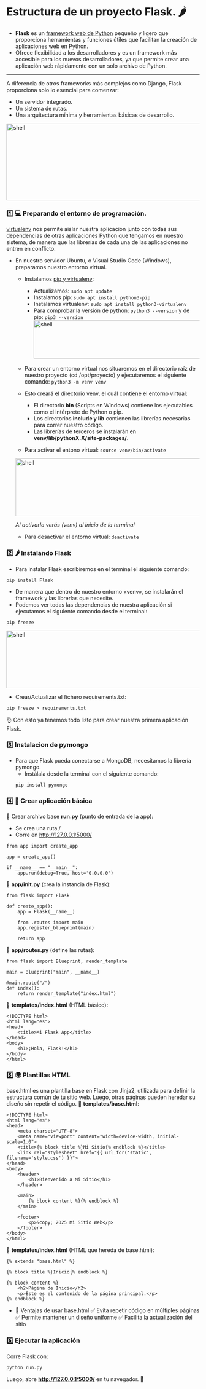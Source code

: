 # Estructura de un proyecto Flask. 🌶️
- **Flask** es un <u>framework web de Python</u> pequeño y ligero que proporciona herramientas y funciones útiles que facilitan la creación de aplicaciones web en Python. 
- Ofrece flexibilidad a los desarrolladores y es un framework más accesible para los nuevos desarrolladores, ya que permite crear una aplicación web rápidamente con un solo archivo de Python.
---
A diferencia de otros frameworks más complejos como Django, Flask proporciona solo lo esencial para comenzar:
- Un servidor integrado.
- Un sistema de rutas.
- Una arquitectura mínima y herramientas básicas de desarrollo.

<image src="https://github.com/aruipal/Docker/blob/main/recursos/estructura.JPG" alt="shell" width="600" height="200">

### 1️⃣ 💻 Preparando el entorno de programación.
<ins>virtualenv</ins> nos permite aislar nuestra aplicación junto con todas sus dependencias de otras aplicaciones Python que tengamos en nuestro sistema, de manera que las librerías de cada una de las aplicaciones no entren en conflicto.
- En nuestro servidor Ubuntu, o Visual Studio Code (Windows), preparamos nuestro entorno virtual.
  - Instalamos <ins>pip y virtualenv</ins>:
    - Actualizamos: ```sudo apt update```
    - Instalamos pip: ```sudo apt install python3-pip```
    - Instalamos virtualenv: ```sudo apt install python3-virtualenv```
    - Para comprobar la versión de python: ```python3 --version``` y de pip: ```pip3 --version```
      <image src="https://github.com/aruipal/Docker/blob/main/recursos/pip.JPG" alt="shell" width="600" height="100">
    
  - Para crear un entorno virtual nos situaremos en el directorio raíz de nuestro proyecto (cd /opt/proyecto) y ejecutaremos el siguiente comando: ```python3 -m venv venv```
  - Esto creará el directorio <ins>venv</ins>, el cuál contiene el entorno virtual:
    - El directorio **bin** (Scripts en Windows) contiene los ejecutables como el intérprete de Python o pip.
    - Los directorios **include y lib** contienen las librerías necesarias para correr nuestro código.
    - Las librerías de terceros se instalarán en **venv/lib/pythonX.X/site-packages/**.
  - Para activar el entono virtual:
    ```source venv/bin/activate```
  <image src="https://github.com/aruipal/Docker/blob/main/recursos/venv.JPG" alt="shell" width="600" height="150">
  
  *Al activarlo verás (venv) al inicio de la terminal*
  
  - Para desactivar el entorno virtual:
    ```deactivate```

### 2️⃣ 🌶️ Instalando Flask
- Para instalar Flask escribiremos en el terminal el siguiente comando:
```
pip install Flask
```
- De manera que dentro de nuestro entorno «venv», se instalarán el framework y las librerías que necesite.
- Podemos ver todas las dependencias de nuestra aplicación si ejecutamos el siguiente comando desde el terminal:
```
pip freeze
```
  <image src="https://github.com/aruipal/Docker/blob/main/recursos/dependencias.JPG" alt="shell" width="560" height="150">
    
- Crear/Actualizar el fichero requirements.txt:
```
pip freeze > requirements.txt
```

👌 Con esto ya tenemos todo listo para crear nuestra primera aplicación Flask.

### 3️⃣ Instalacion de pymongo
- Para que Flask pueda conectarse a MongoDB, necesitamos la librería pymongo.
  - Instálala desde la terminal con el siguiente comando:
  ```
  pip install pymongo
  ```

### 4️⃣ 🐍 Crear aplicación básica
📌 Crear archivo base **run.py** (punto de entrada de la app):
  - Se crea una ruta /
  - Corre en http://127.0.0.1:5000/
```
from app import create_app

app = create_app()

if __name__ == "__main__":
    app.run(debug=True, host='0.0.0.0')
```
📌 **app/__init__.py** (crea la instancia de Flask):
```
from flask import Flask

def create_app():
    app = Flask(__name__)
    
    from .routes import main
    app.register_blueprint(main)

    return app
```

📌 **app/routes.py** (define las rutas):
```
from flask import Blueprint, render_template

main = Blueprint("main", __name__)

@main.route("/")
def index():
    return render_template("index.html")
```

📌 **templates/index.html** (HTML básico):
```
<!DOCTYPE html>
<html lang="es">
<head>
    <title>Mi Flask App</title>
</head>
<body>
    <h1>¡Hola, Flask!</h1>
</body>
</html>

```


### 5️⃣ 🌍 Plantillas HTML
base.html es una plantilla base en Flask con Jinja2, utilizada para definir la estructura común de tu sitio web. Luego, otras páginas pueden heredar su diseño sin repetir el código.
📌 **templates/base.html**:
```
<!DOCTYPE html>
<html lang="es">
<head>
    <meta charset="UTF-8">
    <meta name="viewport" content="width=device-width, initial-scale=1.0">
    <title>{% block title %}Mi Sitio{% endblock %}</title>
    <link rel="stylesheet" href="{{ url_for('static', filename='style.css') }}">
</head>
<body>
    <header>
        <h1>Bienvenido a Mi Sitio</h1>
    </header>

    <main>
        {% block content %}{% endblock %}
    </main>

    <footer>
        <p>&copy; 2025 Mi Sitio Web</p>
    </footer>
</body>
</html>
```

📌 **templates/index.html** (HTML que hereda de base.html):
```
{% extends "base.html" %}

{% block title %}Inicio{% endblock %}

{% block content %}
    <h2>Página de Inicio</h2>
    <p>Este es el contenido de la página principal.</p>
{% endblock %}
```
- 🚀 Ventajas de usar base.html
✅ Evita repetir código en múltiples páginas ✅ Permite mantener un diseño uniforme ✅ Facilita la actualización del sitio


### 6️⃣ Ejecutar la aplicación
Corre Flask con:
```
python run.py
```
Luego, abre **http://127.0.0.1:5000/** en tu navegador. 🚀
